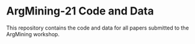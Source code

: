 # ArgMining-21 Code and Data
This repository contains the code and data for all papers submitted to the ArgMining workshop.
